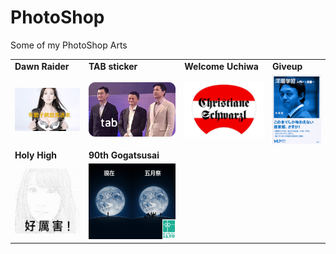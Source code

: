 # PhotoShop
Some of my PhotoShop Arts


|||||
|-----------|-----------|--------------|------|
|**Dawn Raider**|**TAB sticker**|**Welcome Uchiwa**|**Giveup**|
|![lin photo][lin]|![TAB sticker][TAB]|![uchiwa front][front]|![GiveUp cover][GiveUp]|
|**Holy High**|**90th Gogatsusai**|||
|![HH cover][HH]|![90G poster][90G]|||

[lin]:https://github.com/hanzg2014/PhotoShop/blob/master/DawnRaider/parody2.JPG
[TAB]:https://github.com/hanzg2014/PhotoShop/blob/master/TAB/tab_1.png
[front]:https://github.com/hanzg2014/PhotoShop/blob/master/WelcomeUchiwa/Front.png
[GiveUp]:https://github.com/hanzg2014/PhotoShop/blob/master/GiveUp/giveup.png
[HH]:https://github.com/hanzg2014/PhotoShop/blob/master/HolyHigh/HolyHigh_2_4.png


[90G]:https://github.com/hanzg2014/PhotoShop/blob/master/520jk/520-2jk.png
